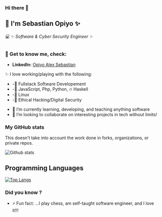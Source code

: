 ### Hi there 👋

## :construction_worker: I'm Sebastian Opiyo ✨

<!--
**SebastianOpiyo/SebastianOpiyo** is a ✨ _special_ ✨ repository because its `README.md` (this file) appears on your GitHub profile.

Here are some ideas to get you started:

- 🔭 I’m currently working on ...
- 🌱 I’m currently learning ...
- 👯 I’m looking to collaborate on ...
- 🤔 I’m looking for help with ...
- 💬 Ask me about ...
- 📫 How to reach me: ...
- 😄 Pronouns: ...
- ⚡ Fun fact: ...
-->
###### :computer: ✨ Software & Cyber Security Engineer ✨

### 💬 Get to know me, check:
* **LinkedIn:** [Opiyo Alex Sebastian](https://www.linkedin.com/in/opiyo-alex-sebastian-4ab31270/)

<!--
* **YouTube:** [Opiyo Sebastian](https://www.youtube.com/channel/UCSr6MooK42cIGT1eo_0OfJg)
* **Company Website:** [IT-SealOps](http://it-sealops.com/)
-->

:sparkles: I love working/playing with the following:

* -:pushpin: Fullstack Software Developement
* -:pushpin: JavaScript, Php, Python, :fire: Haskell
* -:pushpin: Linux
* -:pushpin: Ethical Hacking/Digital Security
- 🔭 I’m currently learning, developing, and teaching anything software
- 👯 I’m looking to collaborate on interesting projects in tech without limits!


### My GitHub stats

This doesn't take into account the work done in forks, organizations, or private repos.

![Github stats](https://github-readme-stats.vercel.app/api?username=SebastianOpiyo&show_icons=true)

## Programming Languages

[![Top Langs](https://github-readme-stats.vercel.app/api/top-langs/?username=SebastianOpiyo&langs_count=5)](https://github.com/SebastianOpiyo/github-readme-stats)

### Did you know ?
- ⚡ Fun fact: ...I play chess, am self-taught software engineer, and I love it!!!
